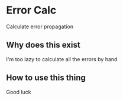 # Error Calc

Calculate error propagation

## Why does this exist

I'm too lazy to calculate all the errors by hand

## How to use this thing

Good luck
